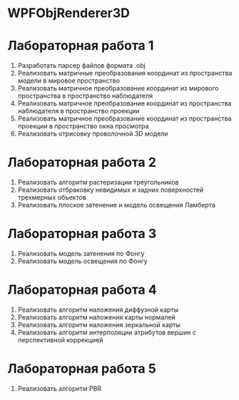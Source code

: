 # WPFObjRenderer3D

# Лабораторная работа 1
1) Разработать парсер файлов формата .obj
2) Реализовать матричные преобразования координат из пространства модели в мировое пространство
3) Реализовать матричное преобразование координат из мирового пространства в пространство наблюдателя
4) Реализовать матричное преобразование координат из пространства наблюдателя в пространство проекции
5) Реализовать матричное преобразование координат из пространства проекции в пространство окна просмотра
6) Реализовать отрисовку проволочной 3D модели

# Лабораторная работа 2
1) Реализовать алгоритм растеризации треугольников
2) Реализовать отбраковку невидимых и задних поверхностей трехмерных объектов
3) Реализовать плоское затенение и модель освещения Ламберта

# Лабораторная работа 3
1) Реализовать модель затенения по Фонгу
2) Реализовать модель освещения по Фонгу

# Лабораторная работа 4
1) Реализовать алгоритм наложения диффузной карты
2) Реализовать алгоритм наложения карты нормалей
3) Реализовать алгоритм наложения зеркальной карты
4) Реализовать алгоритм интерполяции атрибутов вершин с перспективной коррекцией

# Лабораторная работа 5
1) Реализовать алгоритм PBR
